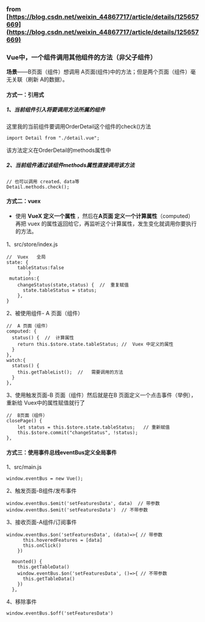 ### from [https://blog.csdn.net/weixin_44867717/article/details/125657669](https://blog.csdn.net/weixin_44867717/article/details/125657669)
### Vue中，一个组件调用其他组件的方法（非父子组件）
**场景**——B页面（组件）想调用 A页面(组件)中的方法；但是两个页面（组件）毫无关联（刷新 A的数据）。
#### 方式一：引用式
##### 1、当前组件引入将要调用方法所属的组件
这里我的当前组件要调用OrderDetail这个组件的check()方法
```
import Detail from "./detail.vue";
```
该方法定义在OrderDetail的methods属性中
##### 2、当前组件通过该组件methods属性直接调用该方法
```
// 也可以调用 created、data等
Detail.methods.check();
```
#### 方式二：vuex

- 使用 **VueX 定义一个属性** ，然后在**A页面 定义一个计算属性**（computed） 再把 vuex 的属性返回给它，再监听这个计算属性，发生变化就调用你要执行的方法。

1、src/store/index.js
```
//  Vuex   全局
state: { 
	tableStatus:false  
	 	}
 mutations:{  
	changeStatus(state,status) {  //  重复赋值
      state.tableStatus = status;
    },
}
```
2、被使用组件- A 页面（组件）
```
//  A 页面（组件）
computed: {  
  status() {  //  计算属性
    return this.$store.state.tableStatus; //  Vuex 中定义的属性
  }
},
watch:{
  status() {
    this.getTableList();  //   需要调用的方法
  }
},
```
3、使用触发页面-B 页面（组件）然后就是在B 页面定义一个点击事件（举例），重新给 Vuex中的属性赋值就行了
```
//  B页面（组件）
closePage() {
    let status = this.$store.state.tableStatus;   // 重新赋值
    this.$store.commit("changeStatus", !status);
},
```
#### 方式三：使用事件总线eventBus定义全局事件
1、src/main.js
```
window.eventBus = new Vue();
```
2、触发页面-B组件/发布事件
```
window.eventBus.$emit('setFeaturesData', data)  // 带参数
window.eventBus.$emit('setFeaturesData')  // 不带参数
```
3、接收页面-A组件/订阅事件
```
window.eventBus.$on('setFeaturesData', (data)=>{ // 带参数
      this.hoveredFeatures = [data]
      this.onClick()
    })

  mounted() {
    this.getTableData()
    window.eventBus.$on('setFeaturesData', ()=>{ // 不带参数
      this.getTableData()
    })
  },

```
4、移除事件
```
window.eventBus.$off('setFeaturesData')
```

